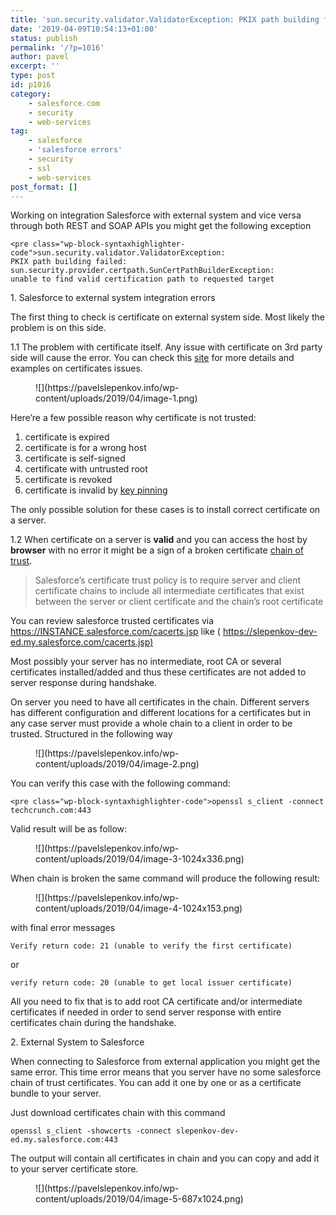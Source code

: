 ```yaml
---
title: 'sun.security.validator.ValidatorException: PKIX path building failed in Salesforce'
date: '2019-04-09T10:54:13+01:00'
status: publish
permalink: '/?p=1016'
author: pavel
excerpt: ''
type: post
id: p1016
category:
    - salesforce.com
    - security
    - web-services
tag:
    - salesforce
    - 'salesforce errors'
    - security
    - ssl
    - web-services
post_format: []
---
```

Working on integration Salesforce with external system and vice versa through both REST and SOAP APIs you might get the following exception

```
<pre class="wp-block-syntaxhighlighter-code">sun.security.validator.ValidatorException:
PKIX path building failed:
sun.security.provider.certpath.SunCertPathBuilderException:
unable to find valid certification path to requested target
```

1\. Salesforce to external system integration errors

The first thing to check is certificate on external system side. Most likely the problem is on this side.

1.1 The problem with certificate itself. Any issue with certificate on 3rd party side will cause the error. You can check this [site](https://badssl.com/) for more details and examples on certificates issues.

<div class="wp-block-image"><figure class="aligncenter is-resized">![](https://pavelslepenkov.info/wp-content/uploads/2019/04/image-1.png)</figure></div>Here’re a few possible reason why certificate is not trusted:

1. certificate is expired
2. certificate is for a wrong host
3. certificate is self-signed
4. certificate with untrusted root
5. certificate is revoked
6. certificate is invalid by [key pinning](https://en.wikipedia.org/wiki/HTTP_Public_Key_Pinning)

The only possible solution for these cases is to install correct certificate on a server.

1.2 When certificate on a server is **valid** and you can access the host by **browser** with no error it might be a sign of a broken certificate [chain of trust](https://en.wikipedia.org/wiki/Chain_of_trust).

> Salesforce’s certificate trust policy is to require server and client certificate chains to include all intermediate certificates that exist between the server or client certificate and the chain’s root certificate

You can review salesforce trusted certificates via https://INSTANCE.salesforce.com/cacerts.jsp like ( [https://slepenkov-dev-ed.my.salesforce.com/cacerts.jsp)](https://slepenkov-dev-ed.my.salesforce.com/cacerts.jsp)

Most possibly your server has no intermediate, root CA or several certificates installed/added and thus these certificates are not added to server response during handshake.

On server you need to have all certificates in the chain. Different servers has different configuration and different locations for a certificates but in any case server must provide a whole chain to a client in order to be trusted. Structured in the following way

<figure class="wp-block-image">![](https://pavelslepenkov.info/wp-content/uploads/2019/04/image-2.png)</figure>You can verify this case with the following command:

```
<pre class="wp-block-syntaxhighlighter-code">openssl s_client -connect techcrunch.com:443
```

Valid result will be as follow:

<figure class="wp-block-image is-resized">![](https://pavelslepenkov.info/wp-content/uploads/2019/04/image-3-1024x336.png)</figure>When chain is broken the same command will produce the following result:

<figure class="wp-block-image is-resized">![](https://pavelslepenkov.info/wp-content/uploads/2019/04/image-4-1024x153.png)</figure>with final error messages

 `Verify return code: 21 (unable to verify the first certificate)`

or

 `verify return code: 20 (unable to get local issuer certificate)`

All you need to fix that is to add root CA certificate and/or intermediate certificates if needed in order to send server response with entire certificates chain during the handshake.

2\. External System to Salesforce

When connecting to Salesforce from external application you might get the same error. This time error means that you server have no some salesforce chain of trust certificates. You can add it one by one or as a certificate bundle to your server.

Just download certificates chain with this command

`openssl s_client -showcerts -connect slepenkov-dev-ed.my.salesforce.com:443`

The output will contain all certificates in chain and you can copy and add it to your server certificate store.

<figure class="wp-block-image">![](https://pavelslepenkov.info/wp-content/uploads/2019/04/image-5-687x1024.png)</figure>